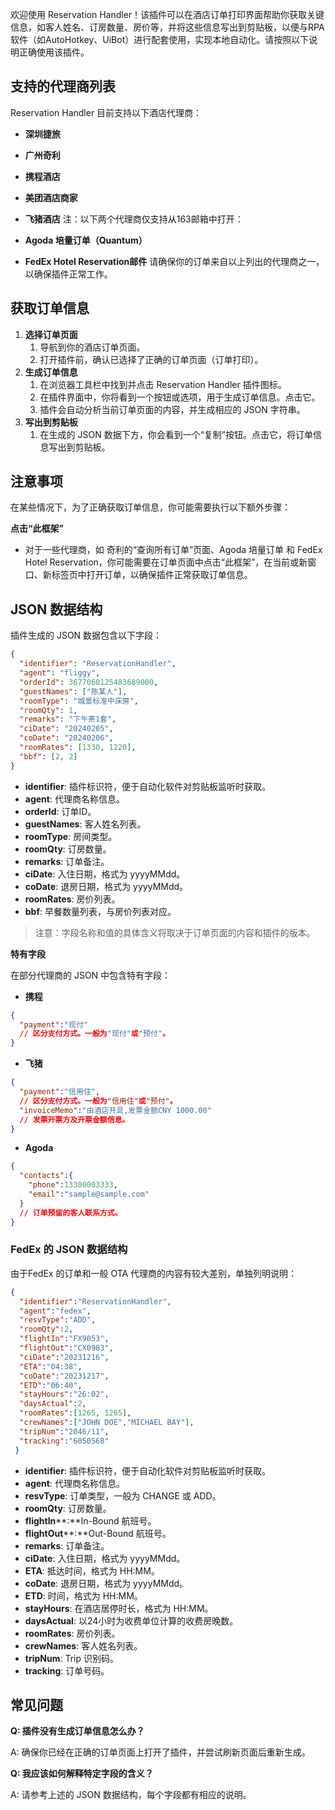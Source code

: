 欢迎使用 Reservation Handler！该插件可以在酒店订单打印界面帮助你获取关键信息，如客人姓名、订房数量、房价等，并将这些信息写出到剪贴板，以便与RPA软件（如AutoHotkey、UiBot）进行配套使用，实现本地自动化。请按照以下说明正确使用该插件。

## 支持的代理商列表

Reservation Handler 目前支持以下酒店代理商：

* **深圳捷旅**
* **广州奇利**
* **携程酒店**
* **美团酒店商家**
* **飞猪酒店**
注：以下两个代理商仅支持从163邮箱中打开：

* **Agoda 培量订单（Quantum）**
* **FedEx Hotel Reservation邮件**
请确保你的订单来自以上列出的代理商之一，以确保插件正常工作。

## 获取订单信息

1. **选择订单页面**
    1. 导航到你的酒店订单页面。
    2. 打开插件前，确认已选择了正确的订单页面（订单打印）。
2. **生成订单信息**
    1. 在浏览器工具栏中找到并点击 Reservation Handler 插件图标。
    2. 在插件界面中，你将看到一个按钮或选项，用于生成订单信息。点击它。
    3. 插件会自动分析当前订单页面的内容，并生成相应的 JSON 字符串。
3. **写出到剪贴板**
    1. 在生成的 JSON 数据下方，你会看到一个“复制”按钮。点击它，将订单信息写出到剪贴板。
## 注意事项

在某些情况下，为了正确获取订单信息，你可能需要执行以下额外步骤：

**点击“此框架”**

* 对于一些代理商，如 奇利的“查询所有订单”页面、Agoda 培量订单 和 FedEx Hotel Reservation，你可能需要在订单页面中点击“此框架”，在当前或新窗口、新标签页中打开订单，以确保插件正常获取订单信息。
## JSON 数据结构

插件生成的 JSON 数据包含以下字段：

```json
{
  "identifier": "ReservationHandler",
  "agent": "fliggy",
  "orderId": 3677060125483689000,
  "guestNames": ["陈某人"],
  "roomType": "城景标准中床房",
  "roomQty": 1,
  "remarks": "下午茶1套",
  "ciDate": "20240205",
  "coDate": "20240206",
  "roomRates": [1330, 1220],
  "bbf": [2, 2]
}
```
* **identifier**: 插件标识符，便于自动化软件对剪贴板监听时获取。
* **agent**: 代理商名称信息。
* **orderId**: 订单ID。
* **guestNames**: 客人姓名列表。
* **roomType**: 房间类型。
* **roomQty**: 订房数量。
* **remarks**: 订单备注。
* **ciDate**: 入住日期，格式为 yyyyMMdd。
* **coDate**: 退房日期，格式为 yyyyMMdd。
* **roomRates**: 房价列表。
* **bbf**: 早餐数量列表，与房价列表对应。
>注意：字段名称和值的具体含义将取决于订单页面的内容和插件的版本。

**特有字段**

在部分代理商的 JSON 中包含特有字段：

* **携程**
```json
{
  "payment":"现付" 
  // 区分支付方式。一般为"现付"或"预付"。
}
```
* **飞猪**
```json
{
  "payment":"信用住", 
  // 区分支付方式。一般为"信用住"或"预付"。
  "invoiceMemo":"由酒店开具,发票金额CNY 1000.00"
  // 发票开票方及开票金额信息。
}
```
* **Agoda**
```json
{
  "contacts":{
    "phone":13300003333,
    "email":"sample@sample.com"
  }
  // 订单预留的客人联系方式。
}
```

### **FedEx 的 JSON 数据结构**

由于FedEx 的订单和一般 OTA 代理商的内容有较大差别，单独列明说明：

```json
{
  "identifier":"ReservationHandler",
  "agent":"fedex",
  "resvType":"ADD",
  "roomQty":2,
  "flightIn":"FX9053",
  "flightOut":"CX0983",
  "ciDate":"20231216",
  "ETA":"04:38",
  "coDate":"20231217",
  "ETD":"06:40",
  "stayHours":"26:02",
  "daysActual":2,
  "roomRates":[1265, 1265],
  "crewNames":["JOHN DOE","MICHAEL BAY"],
  "tripNum":"2046/11",
  "tracking":"6050568"
 }
```
* **identifier**: 插件标识符，便于自动化软件对剪贴板监听时获取。
* **agent**: 代理商名称信息。
* **resvType**: 订单类型，一般为 CHANGE 或  ADD。
* **roomQty**: 订房数量。
* **flightIn****:**In-Bound 航班号。
* **flightOut****:**Out-Bound 航班号。
* **remarks**: 订单备注。
* **ciDate**: 入住日期，格式为 yyyyMMdd。
* **ETA**: 抵达时间，格式为 HH:MM。
* **coDate**: 退房日期，格式为 yyyyMMdd。
* **ETD**: 时间，格式为 HH:MM。
* **stayHours**: 在酒店居停时长，格式为 HH:MM。
* **daysActual**: 以24小时为收费单位计算的收费房晚数。
* **roomRates**: 房价列表。
* **crewNames**: 客人姓名列表。
* **tripNum**: Trip 识别码。
* **tracking**: 订单号码。

## 常见问题

**Q: 插件没有生成订单信息怎么办？**

A: 确保你已经在正确的订单页面上打开了插件，并尝试刷新页面后重新生成。

**Q: 我应该如何解释特定字段的含义？**

A: 请参考上述的 JSON 数据结构，每个字段都有相应的说明。